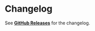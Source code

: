 # Changelog

See [**GitHub Releases**](https://github.com/toplenboren/simple-git-hooks/releases) for the changelog.
